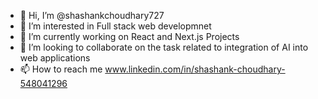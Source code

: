 - 👋 Hi, I’m @shashankchoudhary727
- 👀 I’m interested in Full stack web developmnet
- 🌱 I’m currently working on React and Next.js Projects
- 💞️ I’m looking to collaborate on the task related to integration of AI into web applications
- 📫 How to reach me www.linkedin.com/in/shashank-choudhary-548041296


